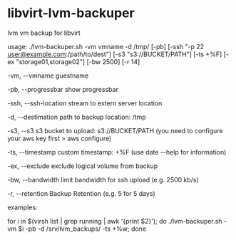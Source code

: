 libvirt-lvm-backuper
====================

lvm vm backup for libvirt


usage: ./lvm-backuper.sh -vm vmname -d /tmp/ [-pb] [-ssh "-p 22 user@example.com:/path/to/dest"] [-s3 "s3://BUCKET/PATH"] [-ts +%F] [-ex "storage01,storage02"] [-bw 2500] [-r 14]

-vm, 		--vmname 	    	guestname

-pb,	--progressbar	    show progressbar

-ssh,   --ssh-location 	stream to extern server location

-d, 		--destimation 	path to backup location: /tmp

-s3,    --s3            s3 bucket to upload: s3://BUCKET/PATH (you need to configure your aws key first > aws configure)

-ts,		--timestamp	    custom timestamp: +%F (use date --help for information)

-ex,    --exclude       exclude logical volume from backup

-bw,    --bandwidth     limit bandwidth for ssh upload (e.g. 2500 kb/s)

-r,    --retention      Backup Retention (e.g. 5 for 5 days)


examples:

for i in $(virsh list | grep running | awk '{print $2}'); do ./lvm-backuper.sh -vm $i -pb -d /srv/lvm_backups/ -ts +%w; done
